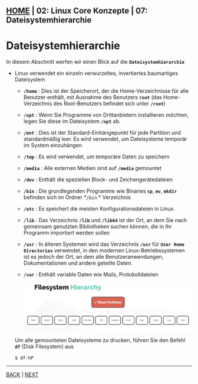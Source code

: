 [HOME](../../README.md) | 02: Linux Core Konzepte | 07: Dateisystemhierarchie
---
# Dateisystemhierarchie

In diesem Abschnitt werfen wir einen Blick auf die **`Dateisystemhierarchie`**
- Linux verwendet ein einzeln verwurzeltes, invertiertes baumartiges Dateisystem
   - **`/home`** : Dies ist der Speicherort, der die Home-Verzeichnisse für alle Benutzer enthält, mit Ausnahme des Benutzers **`root`** (das Home-Verzeichnis des Root-Benutzers befindet sich unter **`/root`**)
   - **`/opt`** : Wenn Sie Programme von Drittanbietern installieren möchten, legen Sie diese im Dateisystem **`/opt`** ab.
   - **`/mnt`** : Dies ist der Standard-Einhängepunkt für jede Partition und standardmäßig leer. Es wird verwendet, um Dateisysteme temporär im System einzuhängen
   - **`/tmp`** : Es wird verwendet, um temporäre Daten zu speichern
   - **`/media`** : Alle externen Medien sind auf **`/media`** gemountet
   - **`/dev`** : Enthält die speziellen Block- und Zeichengerätedateien
   - **`/bin`** : Die grundlegenden Programme wie Binaries **`cp`**, **`mv`**, **`mkdir`** befinden sich im Ordner **`/bin`* * Verzeichnis
   - **`/etc`** : Es speichert die meisten Konfigurationsdateien in Linux.
   - **`/lib`** : Das Verzeichnis **`/lib`** und **`/lib64`** ist der Ort, an dem Sie nach gemeinsam genutzten Bibliotheken suchen können, die in Ihr Programm importiert werden sollen
   - **`/usr`** : In älteren Systemen wird das Verzeichnis **`/usr`** für **`User Home Directories`** verwendet, in den modernen Linux-Betriebssystemen ist es jedoch der Ort, an dem alle Benutzeranwendungen, Dokumentationen und andere geteilte Daten.
   - **`/var`** : Enthält variable Daten wie Mails, Protokolldateien

       ![Dateisystem](../../images/filesystem.PNG)

  Um alle gemounteten Dateisysteme zu drucken, führen Sie den Befehl **`df`** (Disk Filesystem) aus
  ```
  $ df-hP
  ```
---
[BACK](./06-Filetypen.md) | [NEXT](../03-Packet-Management/01-Packet-Management-Distributionen.md)
